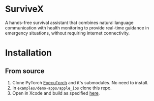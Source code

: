 # SurviveX

A hands-free survival assistant that combines natural language communication with health monitoring to provide real-time guidance in emergency situations, without requiring internet connectivity.

# Installation

## From source

1. Clone PyTorch [ExecuTorch](https://pytorch.org/executorch/main/getting-started-setup) and it's submodules. No need to install.
2. In `examples/demo-apps/apple_ios` clone this repo.
3. Open in Xcode and build as specified [here](https://github.com/pytorch/executorch/blob/main/examples/demo-apps/apple_ios/LLaMA/docs/delegates/xnnpack_README.md#configure-the-xcode-project).
